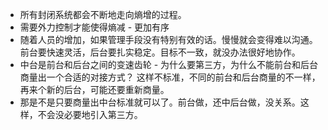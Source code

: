 - 所有封闭系统都会不断地走向熵增的过程。
- 需要外力控制才能使得熵减 - 更加有序
- 随着人员的增加，如果管理手段没有特别有效的话。慢慢就会变得难以沟通。前台要快速灵活，后台要扎实稳定。目标不一致，就没办法很好地协作。
- 中台是前台和后台之间的变速齿轮 - 为什么要第三方，为什么不能前台和后台商量出一个合适的对接方式？ 这样不标准，不同的前台和后台商量的不一样，再来个新的后台，可能还要重新商量。
- 那是不是只要商量出中台标准就可以了。前台做，还中后台做，没关系。这样，不会没必要地引入第三方。